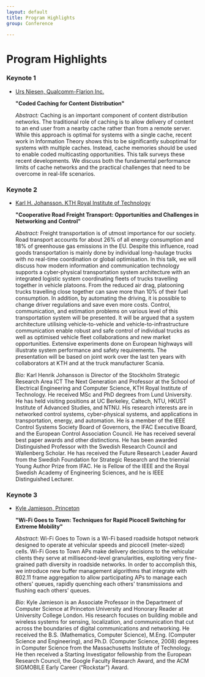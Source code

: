 ```yaml
---
layout: default
title: Program Highlights
group: Conference

---
```


# Program Highlights


### Keynote 1

- [Urs Niesen, Qualcomm-Flarion Inc.](https://sites.google.com/site/uniesen/)

  **"Coded Caching for Content Distribution"**

  *Abstract:*  Caching is an important component of content distribution networks.
  The traditional role of caching is to allow delivery of content to an end user from a nearby cache rather than from a remote server.
  While this approach is optimal for systems with a single cache, recent work in Information Theory shows this to be significantly suboptimal for systems with multiple caches.
  Instead, cache memories should be used to enable coded multicasting opportunities.
  This talk surveys these recent developments.
  We discuss both the fundamental performance limits of cache networks and the practical challenges that need to be overcome in real-life scenarios.


### Keynote 2

- [Karl H. Johansson. KTH Royal Institute of Technology](https://people.kth.se/~kallej/)

  **"Cooperative Road Freight Transport: Opportunities and Challenges in Networking and Control"**

  *Abstract:* Freight transportation is of utmost importance for our society. Road transport accounts for about 26% of all energy consumption and 18% of greenhouse gas emissions in the EU. Despite this influence, road goods transportation is mainly done by individual long-haulage trucks with no real-time coordination or global optimisation. In this talk, we will discuss how modern information and communication technology supports a cyber-physical transportation system architecture with an integrated logistic system coordinating fleets of trucks travelling together in vehicle platoons. From the reduced air drag, platooning trucks travelling close together can save more than 10% of their fuel consumption. In addition, by automating the driving, it is possible to change driver regulations and save even more costs. Control, communication, and estimation problems on various level of this transportation system will be presented. It will be argued that a system architecture utilising vehicle-to-vehicle and vehicle-to-infrastructure communication enable robust and safe control of individual trucks as well as optimised vehicle fleet collaborations and new market opportunities. Extensive experiments done on European highways will illustrate system performance and safety requirements. The presentation will be based on joint work over the last ten years with collaborators at KTH and at the truck manufacturer Scania.

  *Bio:* Karl Henrik Johansson is Director of the Stockholm Strategic Research Area ICT The Next Generation and Professor at the School of Electrical Engineering and Computer Science, KTH Royal Institute of Technology. He received MSc and PhD degrees from Lund University. He has held visiting positions at UC Berkeley, Caltech, NTU, HKUST Institute of Advanced Studies, and NTNU. His research interests are in networked control systems, cyber-physical systems, and applications in transportation, energy, and automation. He is a member of the IEEE Control Systems Society Board of Governors, the IFAC Executive Board, and the European Control Association Council. He has received several best paper awards and other distinctions. He has been awarded Distinguished Professor with the Swedish Research Council and Wallenberg Scholar. He has received the Future Research Leader Award from the Swedish Foundation for Strategic Research and the triennial Young Author Prize from IFAC. He is Fellow of the IEEE and the Royal Swedish Academy of Engineering Sciences, and he is IEEE Distinguished Lecturer.

### Keynote 3

- [Kyle Jamieson, Princeton]()

  **"Wi-Fi Goes to Town: Techniques for Rapid Picocell Switching for Extreme Mobility"**

  *Abstract*: Wi-Fi Goes to Town is a Wi-Fi based roadside hotspot network designed to operate at vehicular speeds and picocell (meter-sized) cells.  Wi-Fi Goes to Town APs make delivery decisions to the vehicular clients they serve at millisecond-level granularities, exploiting very fine-grained path diversity in roadside networks.  In order to accomplish this, we introduce new buffer management algorithms that integrate with 802.11 frame aggregation to allow participating APs to manage each others' queues, rapidly quenching each others' transmissions and flushing each others' queues.

  *Bio*: Kyle Jamieson is an Associate Professor in the Department of Computer Science at Princeton University and Honorary Reader at University College London.  His research focuses on building mobile and wireless systems for sensing, localization, and communication that cut across the boundaries of digital communications and networking.  He received the B.S. (Mathematics, Computer Science), M.Eng. (Computer Science and Engineering), and Ph.D. (Computer Science, 2008) degrees in Computer Science from the Massachusetts Institute of Technology.  He then received a Starting Investigator fellowship from the European Research Council, the Google Faculty Research Award, and the ACM SIGMOBILE Early Career (“Rockstar”) Award.
